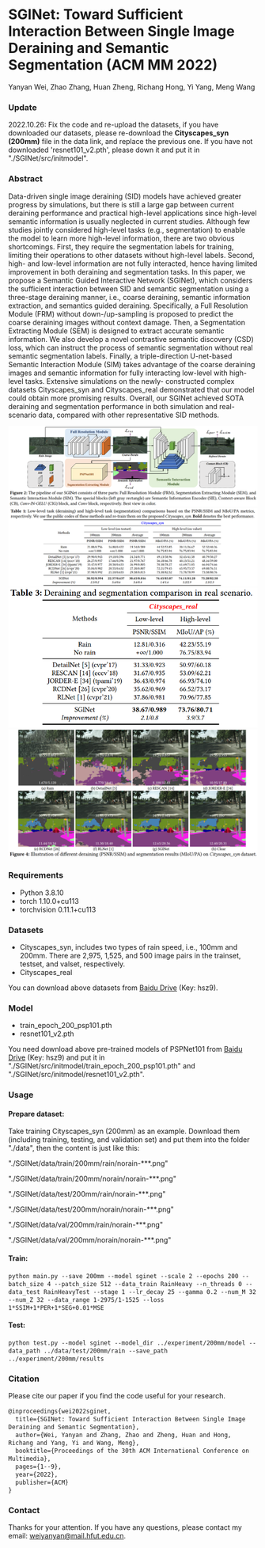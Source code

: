 # SGINet: Toward Sufficient Interaction Between Single Image Deraining and Semantic Segmentation (ACM MM 2022)
Yanyan Wei, Zhao Zhang, Huan Zheng, Richang Hong, Yi Yang, Meng Wang

### Update
2022.10.26: Fix the code and re-upload the datasets, if you have downloaded our datasets, please re-download the **Cityscapes_syn (200mm)** file in the data link, and replace the previous one. If you have not downloaded 'resnet101_v2.pth', please down it and put it in "./SGINet/src/initmodel".


### Abstract
Data-driven single image deraining (SID) models have achieved greater progress by simulations, but there is still a large gap between current deraining performance and practical high-level applications since high-level semantic information is usually neglected in current studies. Although few studies jointly considered high-level tasks (e.g., segmentation) to enable the model to learn more high-level information, there are two obvious shortcomings. First, they require the segmentation labels for training, limiting their operations to other datasets without high-level labels. Second, high- and low-level information are not fully interacted, hence having limited improvement in both deraining and segmentation tasks. In this paper, we propose a Semantic Guided Interactive Network (SGINet), which considers the sufficient interaction between SID and semantic segmentation using a three-stage deraining manner, i.e., coarse deraining, semantic information extraction, and semantics guided deraining. Specifically, a Full Resolution Module (FRM) without down-/up-sampling is proposed to predict the coarse deraining images without context damage. Then, a Segmentation Extracting Module (SEM) is designed to extract accurate semantic information. We also develop a novel contrastive semantic discovery (CSD) loss, which can instruct the process of semantic segmentation without real semantic segmentation labels. Finally, a triple-direction U-net-based Semantic Interaction Module (SIM) takes advantage of the coarse deraining images and semantic information for fully interacting low-level with high-level tasks. Extensive simulations on the newly- constructed complex datasets Cityscapes_syn and Cityscapes_real demonstrated that our model could obtain more promising results. Overall, our SGINet achieved SOTA deraining and segmentation performance in both simulation and real-scenario data, compared with other representative SID methods. 

![image](https://github.com/OaDsis/SGINet/blob/main/figures/model.png)
![image](https://github.com/OaDsis/SGINet/blob/main/figures/table1.png)
![image](https://github.com/OaDsis/SGINet/blob/main/figures/table3.png)
![image](https://github.com/OaDsis/SGINet/blob/main/figures/illustration.png)

### Requirements
- Python 3.8.10
- torch 1.10.0+cu113
- torchvision 0.11.1+cu113

### Datasets
- Cityscapes_syn, includes two types of rain speed, i.e., 100mm and 200mm. There are 2,975, 1,525, and 500 image pairs in the trainset, testset, and valset, respectively.
- Cityscapes_real

You can download above datasets from [Baidu Drive](https://pan.baidu.com/s/1wUkpcZMwspCYlSDto9fssw?pwd=hsz9) (Key: hsz9).

### Model
- train_epoch_200_psp101.pth
- resnet101_v2.pth

You need download above pre-trained models of PSPNet101 from [Baidu Drive](https://pan.baidu.com/s/1wUkpcZMwspCYlSDto9fssw?pwd=hsz9) (Key: hsz9) and put it in "./SGINet/src/initmodel/train_epoch_200_psp101.pth" and "./SGINet/src/initmodel/resnet101_v2.pth".

### Usage
#### Prepare dataset:
Take training Cityscapes_syn (200mm) as an example. Download them (including training, testing, and validation set) and put them into the folder "./data", then the content is just like this:

"./SGINet/data/train/200mm/rain/norain-***.png"

"./SGINet/data/train/200mm/norain/norain-***.png"

"./SGINet/data/test/200mm/rain/norain-***.png"

"./SGINet/data/test/200mm/norain/norain-***.png"

"./SGINet/data/val/200mm/rain/norain-***.png"

"./SGINet/data/val/200mm/norain/norain-***.png"
#### Train:
```
python main.py --save 200mm --model sginet --scale 2 --epochs 200 --batch_size 4 --patch_size 512 --data_train RainHeavy --n_threads 0 --data_test RainHeavyTest --stage 1 --lr_decay 25 --gamma 0.2 --num_M 32 --num_Z 32 --data_range 1-2975/1-1525 --loss 1*SSIM+1*PER+1*SEG+0.01*MSE
```
#### Test:
```
python test.py --model sginet --model_dir ../experiment/200mm/model --data_path ../data/test/200mm/rain --save_path ../experiment/200mm/results
```
### Citation
Please cite our paper if you find the code useful for your research.
```
@inproceedings{wei2022sginet,
  title={SGINet: Toward Sufficient Interaction Between Single Image Deraining and Semantic Segmentation},
  author={Wei, Yanyan and Zhang, Zhao and Zheng, Huan and Hong, Richang and Yang, Yi and Wang, Meng},
  booktitle={Proceedings of the 30th ACM International Conference on Multimedia},
  pages={1--9},
  year={2022},
  publisher={ACM}
}
```

### Contact
Thanks for your attention. If you have any questions, please contact my email: weiyanyan@mail.hfut.edu.cn. 
